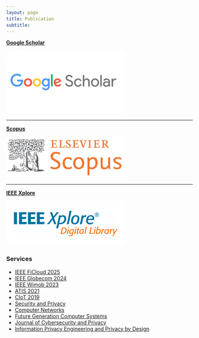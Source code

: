 ```yaml
---
layout: page
title: Publication
subtitle: 
---
```


[**Google Scholar**](https://scholar.google.com/citations?hl=en&user=fg0AuD8AAAAJ)  
<!-- Image: Google Scholar (140x110) -->  
![Google Scholar](/assets/img/gs.jpg)

---

  
[**Scopus**](https://www.scopus.com/authid/detail.uri?authorId=57195277220)  
<!-- Image: Scopus (140x110) -->  
![Scopus](/assets/img/sc.png)

---

  
[**IEEE Xplore**](https://ieeexplore.ieee.org/author/893347168306437)  
<!-- Image: IEEE Xplore (140x110) -->  
![IEEE Xplore](/assets/img/ieee.png)


### Services
- <a href="https://ficloud.org/2025/" target="_blank">IEEE FiCloud 2025</a>
- <a href="https://globecom2024.ieee-globecom.org/" target="_blank">IEEE Globecom 2024</a>
- <a href="http://www.wimob.org/wimob2023/" target="_blank">IEEE Wimob 2023</a>
- <a href="https://www.atis2021.conferences.academy/" target="_blank">ATIS 2021</a>
- [CIoT 2019]()
- <a href="https://onlinelibrary.wiley.com/journal/24756725" target="_blank">Security and Privacy</a>
- <a href="https://www.sciencedirect.com/journal/computer-networks" target="_blank">Computer Networks</a>
- <a href="https://www.sciencedirect.com/journal/future-generation-computer-systems" target="_blank">Future Generation Computer Systems</a>
- <a href="https://www.mdpi.com/journal/jcp" target="_blank">Journal of Cybersecurity and Privacy</a>
- <a href="https://www.pearson.com/en-us/subject-catalog/p/information-privacy-engineering-and-privacy-by-design/P200000007406/9780137582341" target="_blank">Information Privacy Engineering and Privacy by Design</a>